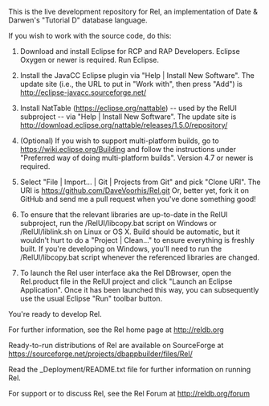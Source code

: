 This is the live development repository for Rel, an implementation of Date & Darwen's "Tutorial D" database language.

If you wish to work with the source code, do this:

1. Download and install Eclipse for RCP and RAP Developers. Eclipse Oxygen or newer is required.  Run Eclipse.

2. Install the JavaCC Eclipse plugin via "Help | Install New Software".  The update site (i.e., the URL to put in "Work with", then press "Add") is http://eclipse-javacc.sourceforge.net/

3. Install NatTable (https://eclipse.org/nattable) -- used by the RelUI subproject -- via "Help | Install New Software".  The update site is http://download.eclipse.org/nattable/releases/1.5.0/repository/

4. (Optional) If you wish to support multi-platform builds, go to https://wiki.eclipse.org/Building and follow the instructions under "Preferred way of doing multi-platform builds". Version 4.7 or newer is required.

5. Select "File | Import... | Git | Projects from Git" and pick "Clone URI".  The URI is https://github.com/DaveVoorhis/Rel.git  Or, better yet, fork it on GitHub and send me a pull request when you've done something good!

6. To ensure that the relevant libraries are up-to-date in the RelUI subproject, run the /RelUI/libcopy.bat script on Windows or /RelUI/liblink.sh on Linux or OS X.  Build should be automatic, but it wouldn't hurt to do a "Project | Clean..." to ensure everything is freshly built.  If you're developing on Windows, you'll need to run the /RelUI/libcopy.bat script whenever the referenced libraries are changed.

7. To launch the Rel user interface aka the Rel DBrowser, open the Rel.product file in the RelUI project and click "Launch an Eclipse Application". Once it has been launched this way, you can subsequently use the usual Eclipse "Run" toolbar button.

You're ready to develop Rel.

For further information, see the Rel home page at http://reldb.org

Ready-to-run distributions of Rel are available on SourceForge at https://sourceforge.net/projects/dbappbuilder/files/Rel/

Read the _Deployment/README.txt file for further information on running Rel.

For support or to discuss Rel, see the Rel Forum at http://reldb.org/forum

